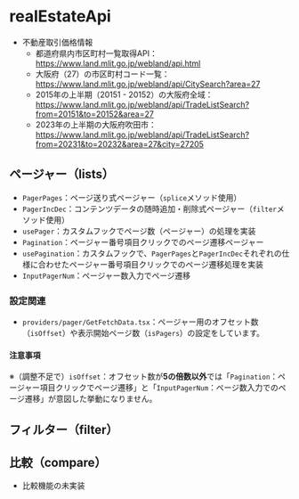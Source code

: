 # realEstateApi

* 不動産取引価格情報
  * 都道府県内市区町村一覧取得API：https://www.land.mlit.go.jp/webland/api.html
  * 大阪府（27）の市区町村コード一覧：https://www.land.mlit.go.jp/webland/api/CitySearch?area=27
  * 2015年の上半期（20151 - 20152）の大阪府全域：https://www.land.mlit.go.jp/webland/api/TradeListSearch?from=20151&to=20152&area=27
  * 2023年の上半期の大阪府吹田市：https://www.land.mlit.go.jp/webland/api/TradeListSearch?from=20231&to=20232&area=27&city=27205

## ページャー（lists）
- `PagerPages`：ページ送り式ページャー（`splice`メソッド使用）
- `PagerIncDec`：コンテンツデータの随時追加・削除式ページャー（`filter`メソッド使用）
- `usePager`：カスタムフックでページ数（ページャー）の処理を実装
- `Pagination`：ページャー番号項目クリックでのページ遷移ページャー
- `usePagination`：カスタムフックで、`PagerPages`と`PagerIncDec`それぞれの仕様に合わせたページャー番号項目クリックでのページ遷移処理を実装
- `InputPagerNum`：ページャー数入力でページ遷移

### 設定関連
- `providers/pager/GetFetchData.tsx`：ページャー用のオフセット数（`isOffset`）や表示開始ページ数（`isPagers`）の設定をしています。

#### 注意事項
※（調整不足で）`isOffset`：オフセット数が**5の倍数以外**では「`Pagination`：ページャー項目クリックでページ遷移」と「`InputPagerNum`：ページ数入力でのページ遷移」が意図した挙動になりません。

## フィルター（filter）

## 比較（compare）
- 比較機能の未実装